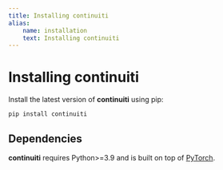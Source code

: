 ```yaml
---
title: Installing continuiti
alias:
    name: installation
    text: Installing continuiti
---
```


# Installing continuiti

Install the latest version of **continuiti** using pip:
```
pip install continuiti
```


## Dependencies

**continuiti** requires Python>=3.9 and is built on top of
[PyTorch](https://pytorch.org/).
